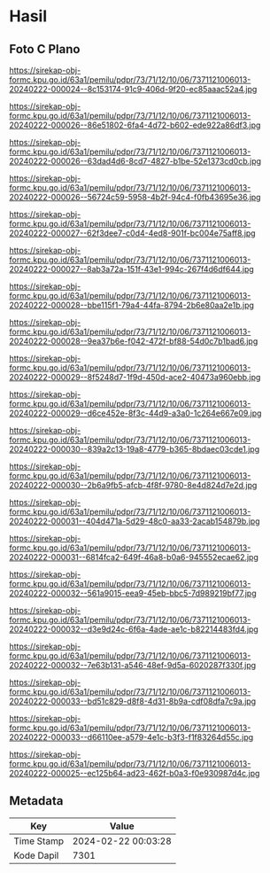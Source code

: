 # Hasil

## Foto C Plano

https://sirekap-obj-formc.kpu.go.id/63a1/pemilu/pdpr/73/71/12/10/06/7371121006013-20240222-000024--8c153174-91c9-406d-9f20-ec85aaac52a4.jpg

https://sirekap-obj-formc.kpu.go.id/63a1/pemilu/pdpr/73/71/12/10/06/7371121006013-20240222-000026--86e51802-6fa4-4d72-b602-ede922a86df3.jpg

https://sirekap-obj-formc.kpu.go.id/63a1/pemilu/pdpr/73/71/12/10/06/7371121006013-20240222-000026--63dad4d6-8cd7-4827-b1be-52e1373cd0cb.jpg

https://sirekap-obj-formc.kpu.go.id/63a1/pemilu/pdpr/73/71/12/10/06/7371121006013-20240222-000026--56724c59-5958-4b2f-94c4-f0fb43695e36.jpg

https://sirekap-obj-formc.kpu.go.id/63a1/pemilu/pdpr/73/71/12/10/06/7371121006013-20240222-000027--62f3dee7-c0d4-4ed8-901f-bc004e75aff8.jpg

https://sirekap-obj-formc.kpu.go.id/63a1/pemilu/pdpr/73/71/12/10/06/7371121006013-20240222-000027--8ab3a72a-151f-43e1-994c-267f4d6df644.jpg

https://sirekap-obj-formc.kpu.go.id/63a1/pemilu/pdpr/73/71/12/10/06/7371121006013-20240222-000028--bbe115f1-79a4-44fa-8794-2b6e80aa2e1b.jpg

https://sirekap-obj-formc.kpu.go.id/63a1/pemilu/pdpr/73/71/12/10/06/7371121006013-20240222-000028--9ea37b6e-f042-472f-bf88-54d0c7b1bad6.jpg

https://sirekap-obj-formc.kpu.go.id/63a1/pemilu/pdpr/73/71/12/10/06/7371121006013-20240222-000029--8f5248d7-1f9d-450d-ace2-40473a960ebb.jpg

https://sirekap-obj-formc.kpu.go.id/63a1/pemilu/pdpr/73/71/12/10/06/7371121006013-20240222-000029--d6ce452e-8f3c-44d9-a3a0-1c264e667e09.jpg

https://sirekap-obj-formc.kpu.go.id/63a1/pemilu/pdpr/73/71/12/10/06/7371121006013-20240222-000030--839a2c13-19a8-4779-b365-8bdaec03cde1.jpg

https://sirekap-obj-formc.kpu.go.id/63a1/pemilu/pdpr/73/71/12/10/06/7371121006013-20240222-000030--2b6a9fb5-afcb-4f8f-9780-8e4d824d7e2d.jpg

https://sirekap-obj-formc.kpu.go.id/63a1/pemilu/pdpr/73/71/12/10/06/7371121006013-20240222-000031--404d471a-5d29-48c0-aa33-2acab154879b.jpg

https://sirekap-obj-formc.kpu.go.id/63a1/pemilu/pdpr/73/71/12/10/06/7371121006013-20240222-000031--6814fca2-649f-46a8-b0a6-945552ecae62.jpg

https://sirekap-obj-formc.kpu.go.id/63a1/pemilu/pdpr/73/71/12/10/06/7371121006013-20240222-000032--561a9015-eea9-45eb-bbc5-7d989219bf77.jpg

https://sirekap-obj-formc.kpu.go.id/63a1/pemilu/pdpr/73/71/12/10/06/7371121006013-20240222-000032--d3e9d24c-6f6a-4ade-ae1c-b82214483fd4.jpg

https://sirekap-obj-formc.kpu.go.id/63a1/pemilu/pdpr/73/71/12/10/06/7371121006013-20240222-000032--7e63b131-a546-48ef-9d5a-6020287f330f.jpg

https://sirekap-obj-formc.kpu.go.id/63a1/pemilu/pdpr/73/71/12/10/06/7371121006013-20240222-000033--bd51c829-d8f8-4d31-8b9a-cdf08dfa7c9a.jpg

https://sirekap-obj-formc.kpu.go.id/63a1/pemilu/pdpr/73/71/12/10/06/7371121006013-20240222-000033--d66110ee-a579-4e1c-b3f3-f1f83264d55c.jpg

https://sirekap-obj-formc.kpu.go.id/63a1/pemilu/pdpr/73/71/12/10/06/7371121006013-20240222-000025--ec125b64-ad23-462f-b0a3-f0e930987d4c.jpg


## Metadata

| Key        | Value               |
| ---------- | ------------------- |
| Time Stamp | 2024-02-22 00:03:28 |
| Kode Dapil | 7301                |



